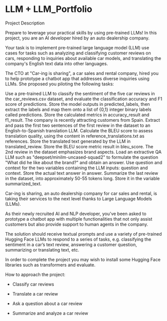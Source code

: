 # LLM + LLM_Portfolio


Project Description

Prepare to leverage your practical skills by using pre-trained LLMs! In this project, you are an AI developer hired by an auto dealership company.

Your task is to implement pre-trained large language model (LLM) use cases for tasks such as analyzing and classifying customer reviews on cars, responding to inquiries about available car models, and translating the company's English text data into other languages.

The CTO at "Car-ing is sharing", a car sales and rental company, hired you to help prototype a chatbot app that addresses diverse inquiries using LLMs. She proposed you piloting the following tasks:

Use a pre-trained LLM to classify the sentiment of the five car reviews in the car_reviews.csv dataset, and evaluate the classification accuracy and F1 score of predictions. Store the model outputs in predicted_labels, then extract the labels and map them onto a list of {0,1} integer binary labels called predictions. Store the calculated metrics in accuracy_result and f1_result. The company is recently attracting customers from Spain. Extract and pass the first two sentences of the first review in the dataset to an English-to-Spanish translation LLM. Calculate the BLEU score to assess translation quality, using the content in reference_translations.txt as references. Store the translated text generated by the LLM in translated_review. Store the BLEU score metric result in bleu_score. The 2nd review in the dataset emphasizes brand aspects. Load an extractive QA LLM such as "deepset/minilm-uncased-squad2" to formulate the question "What did he like about the brand?" and obtain an answer. Use question and context for the two variables containing the LLM inputs: question and context. Store the actual text answer in answer. Summarize the last review in the dataset, into approximately 50-55 tokens long. Store it in the variable summarized_text.

Car-ing is sharing, an auto dealership company for car sales and rental, is taking their services to the next level thanks to Large Language Models (LLMs).

As their newly recruited AI and NLP developer, you've been asked to prototype a chatbot app with multiple functionalities that not only assist customers but also provide support to human agents in the company.

The solution should receive textual prompts and use a variety of pre-trained Hugging Face LLMs to respond to a series of tasks, e.g. classifying the sentiment in a car’s text review, answering a customer question, summarizing or translating text, etc.

In order to complete the project you may wish to install some Hugging Face libraries such as transformers and evaluate.

How to approach the project: 

- Classify car reviews

- Translate a car review

- Ask a question about a car review

- Summarize and analyze a car review
